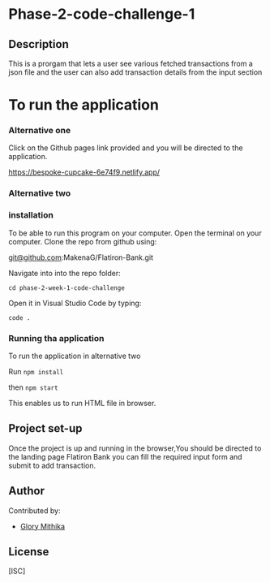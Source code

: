 # Phase-2-code-challenge-1
## Description
This is a prorgam that lets a user see various fetched transactions from a json file and the user can also add transaction details from the input section 

# To run the application
### Alternative one 
Click on the Github pages link provided and you will be directed to the application.


https://bespoke-cupcake-6e74f9.netlify.app/    

### Alternative two
### installation
To be able to run this program on your computer.
Open the terminal on your computer.
Clone the repo from github using:

git@github.com:MakenaG/Flatiron-Bank.git
    

Navigate into into the repo folder:

    cd phase-2-week-1-code-challenge

Open it in Visual Studio Code by typing:

    code .


### Running tha application
To run the application in alternative two 

 Run `npm install`

 then `npm start`

This enables us to run HTML file in browser.

## Project set-up
Once the project is up and running in the browser,You should be directed to the landing page Flatiron Bank you can fill the required input form and submit to add transaction. 


## Author
Contributed by:
- [Glory Mithika](https://www.github.com/MakenaG)

## License

[ISC]
